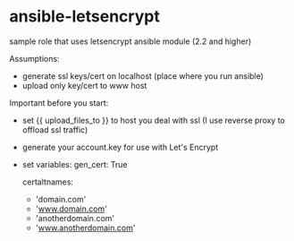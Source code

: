 # ansible-letsencrypt
sample role that uses letsencrypt ansible module (2.2 and higher)

Assumptions:
- generate ssl keys/cert on localhost (place where you run ansible)
- upload only key/cert to www host

Important before you start:
- set {{ upload_files_to }} to host you deal with ssl (I use reverse proxy to offload ssl traffic)
- generate your account.key for use with Let's Encrypt
- set variables:
  gen_cert: True

  certaltnames:
    - 'domain.com'
    - 'www.domain.com'
    - 'anotherdomain.com'
    - 'www.anotherdomain.com'

